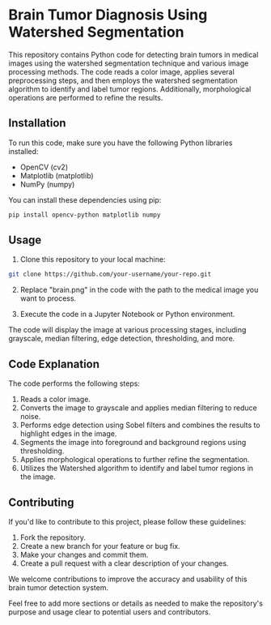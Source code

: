 # Brain Tumor Diagnosis Using Watershed Segmentation

This repository contains Python code for detecting brain tumors in medical images using the watershed segmentation technique and various image processing methods. The code reads a color image, applies several preprocessing steps, and then employs the watershed segmentation algorithm to identify and label tumor regions. Additionally, morphological operations are performed to refine the results.

## Installation

To run this code, make sure you have the following Python libraries installed:

- OpenCV (cv2)
- Matplotlib (matplotlib)
- NumPy (numpy)

You can install these dependencies using pip:

```bash
pip install opencv-python matplotlib numpy
```

## Usage

1. Clone this repository to your local machine:
   
```bash
git clone https://github.com/your-username/your-repo.git
```

2. Replace "brain.png" in the code with the path to the medical image you want to process.

3. Execute the code in a Jupyter Notebook or Python environment.

The code will display the image at various processing stages, including grayscale, median filtering, edge detection, thresholding, and more.

## Code Explanation
The code performs the following steps:

1. Reads a color image.
2. Converts the image to grayscale and applies median filtering to reduce noise.
3. Performs edge detection using Sobel filters and combines the results to highlight edges in the image.
4. Segments the image into foreground and background regions using thresholding.
5. Applies morphological operations to further refine the segmentation.
6. Utilizes the Watershed algorithm to identify and label tumor regions in the image.

## Contributing
If you'd like to contribute to this project, please follow these guidelines:

1. Fork the repository.
2. Create a new branch for your feature or bug fix.
3. Make your changes and commit them.
4. Create a pull request with a clear description of your changes.


We welcome contributions to improve the accuracy and usability of this brain tumor detection system.

Feel free to add more sections or details as needed to make the repository's purpose and usage clear to potential users and contributors.
